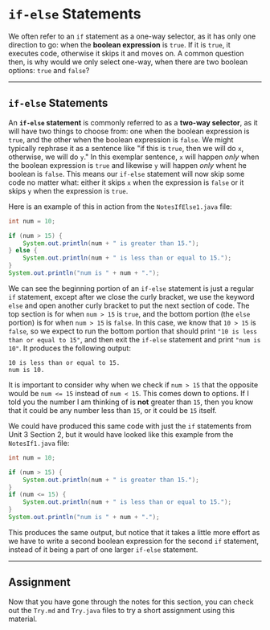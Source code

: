 # `if-else` Statements

We often refer to an `if` statement as a one-way selector, as it has only one direction to go: when the **boolean expression** is `true`. If it is `true`, it executes code, otherwise it skips it and moves on. A common question then, is why would we only select one-way, when there are two boolean options: `true` and `false`?

---

## `if-else` Statements

An **`if-else` statement** is commonly referred to as a **two-way selector**, as it will have two things to choose from: one when the boolean expression is `true`, and the other when the boolean expression is `false`. We might typically rephrase it as a sentence like "if this is `true`, then we will do `x`, otherwise, we will do `y`." In this exemplar sentence, `x` will happen *only* when the boolean expression is `true` and likewise `y` will happen *only* whent he boolean is `false`. This means our `if-else` statement will now skip some code no matter what: either it skips `x` when the expression is `false` or it skips `y` when the expression is `true`.

Here is an example of this in action from the `NotesIfElse1.java` file:

```java
int num = 10;

if (num > 15) {
    System.out.println(num + " is greater than 15.");
} else {
    System.out.println(num + " is less than or equal to 15.");
}
System.out.println("num is " + num + ".");
```

We can see the beginning portion of an `if-else` statement is just a regular `if` statement, except after we close the curly bracket, we use the keyword `else` and open another curly bracket to put the next section of code. The top section is for when `num > 15` is `true`, and the bottom portion (the `else` portion) is for when `num > 15` is `false`. In this case, we know that `10 > 15` is `false`, so we expect to run the bottom portion that should print `"10 is less than or equal to 15"`, and then exit the `if-else` statement and print `"num is 10"`. It produces the following output:

```
10 is less than or equal to 15.
num is 10.
```

It is important to consider why when we check if `num > 15` that the opposite would be `num <= 15` instead of `num < 15`. This comes down to options. If I told you the number I am thinking of is **not** greater than `15`, then you know that it could be any number less than `15`, or it could be `15` itself.

We could have produced this same code with just the `if` statements from Unit 3 Section 2, but it would have looked like this example from the `NotesIf1.java` file:

```java
int num = 10;

if (num > 15) {
    System.out.println(num + " is greater than 15.");
} 
if (num <= 15) {
    System.out.println(num + " is less than or equal to 15.");
}
System.out.println("num is " + num + ".");
```

This produces the same output, but notice that it takes a little more effort as we have to write a second boolean expression for the second `if` statement, instead of it being a part of one larger `if-else` statement.

---

## Assignment

Now that you have gone through the notes for this section, you can check out the `Try.md` and `Try.java` files to try a short assignment using this material.
